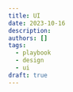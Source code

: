 ```yaml
---
title: UI
date: 2023-10-16
description:
authors: []
tags:
  - playbook
  - design
  - ui
draft: true
---
```

